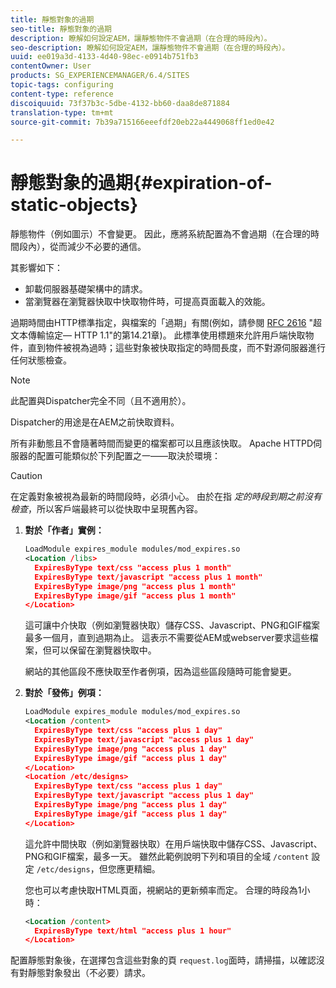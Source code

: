 ```yaml
---
title: 靜態對象的過期
seo-title: 靜態對象的過期
description: 瞭解如何設定AEM，讓靜態物件不會過期（在合理的時段內）。
seo-description: 瞭解如何設定AEM，讓靜態物件不會過期（在合理的時段內）。
uuid: ee019a3d-4133-4d40-98ec-e0914b751fb3
contentOwner: User
products: SG_EXPERIENCEMANAGER/6.4/SITES
topic-tags: configuring
content-type: reference
discoiquuid: 73f37b3c-5dbe-4132-bb60-daa8de871884
translation-type: tm+mt
source-git-commit: 7b39a715166eeefdf20eb22a4449068ff1ed0e42

---
```



# 靜態對象的過期{#expiration-of-static-objects}

靜態物件（例如圖示）不會變更。 因此，應將系統配置為不會過期（在合理的時間段內），從而減少不必要的通信。

其影響如下：

* 卸載伺服器基礎架構中的請求。
* 當瀏覽器在瀏覽器快取中快取物件時，可提高頁面載入的效能。

過期時間由HTTP標準指定，與檔案的「過期」有關(例如，請參閱 [RFC 2616](https://www.ietf.org/rfc/rfc2616.txt) &quot;超文本傳輸協定— HTTP 1.1&quot;的第14.21章)。 此標準使用標題來允許用戶端快取物件，直到物件被視為過時；這些對象被快取指定的時間長度，而不對源伺服器進行任何狀態檢查。

>[!NOTE]
>
>此配置與Dispatcher完全不同（且不適用於）。
>
>Dispatcher的用途是在AEM之前快取資料。

所有非動態且不會隨著時間而變更的檔案都可以且應該快取。 Apache HTTPD伺服器的配置可能類似於下列配置之一——取決於環境：

>[!CAUTION]
>
>在定義對象被視為最新的時間段時，必須小心。 由於在指 *定的時段到期之前沒有檢查*，所以客戶端最終可以從快取中呈現舊內容。

1. **對於「作者」實例：**

   ```xml
   LoadModule expires_module modules/mod_expires.so
   <Location /libs>
     ExpiresByType text/css "access plus 1 month"
     ExpiresByType text/javascript "access plus 1 month"
     ExpiresByType image/png "access plus 1 month"
     ExpiresByType image/gif "access plus 1 month"
   </Location>
   ```

   這可讓中介快取（例如瀏覽器快取）儲存CSS、Javascript、PNG和GIF檔案最多一個月，直到過期為止。 這表示不需要從AEM或webserver要求這些檔案，但可以保留在瀏覽器快取中。

   網站的其他區段不應快取至作者例項，因為這些區段隨時可能會變更。

1. **對於「發佈」例項：**

   ```xml
   LoadModule expires_module modules/mod_expires.so
   <Location /content>
     ExpiresByType text/css "access plus 1 day"
     ExpiresByType text/javascript "access plus 1 day"
     ExpiresByType image/png "access plus 1 day"
     ExpiresByType image/gif "access plus 1 day"
   </Location>
   <Location /etc/designs>
     ExpiresByType text/css "access plus 1 day"
     ExpiresByType text/javascript "access plus 1 day"
     ExpiresByType image/png "access plus 1 day"
     ExpiresByType image/gif "access plus 1 day"
   </Location>
   ```

   這允許中間快取（例如瀏覽器快取）在用戶端快取中儲存CSS、Javascript、PNG和GIF檔案，最多一天。 雖然此範例說明下列和項目的全域 `/content` 設定 `/etc/designs`，但您應更精細。

   您也可以考慮快取HTML頁面，視網站的更新頻率而定。 合理的時段為1小時：

   ```xml
   <Location /content>
     ExpiresByType text/html "access plus 1 hour"
   </Location>
   ```

配置靜態對象後，在選擇包含這些對象的頁 `request.log`面時，請掃描，以確認沒有對靜態對象發出（不必要）請求。
